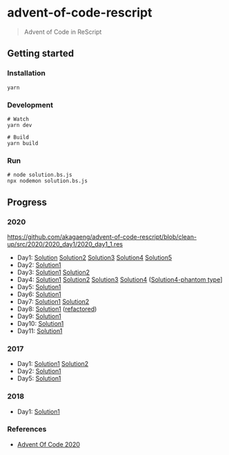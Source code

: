 # advent-of-code-rescript

> Advent of Code in ReScript

## Getting started

### Installation

```shell script
yarn
```

### Development

```shell script
# Watch
yarn dev

# Build
yarn build
```

### Run

```shell script
# node solution.bs.js
npx nodemon solution.bs.js
```

## Progress

### 2020
https://github.com/akagaeng/advent-of-code-rescript/blob/clean-up/src/2020/2020_day1/2020_day1_1.res

* Day1: [Solution](./src/2020/2020_day1/2020_day1_1.res) [Solution2](./src/2020/2020_day1/2020_day1_2.res) [Solution3](./src/2020/2020_day1/2020_day1_3.res) [Solution4](./src/2020/2020_day1/2020_day1_4.res) [Solution5](./src/2020/2020_day1/2020_day1_5.res)
* Day2: [Solution1](./src/2020/2020_day2/2020_day2_1.res)
* Day3: [Solution1](./src/2020/2020_day3/2020_day3_1.res) [Solution2](./src/2020/2020_day3/2020_day3_2.res)
* Day4: [Solution1](./src/2020/2020_day4/2020_day4_1.res) [Solution2](./src/2020/2020_day4/2020_day4_2.res) [Solution3](./src/2020/2020_day4/2020_day4_3.res) [Solution4](./src/2020/2020_day4/2020_day4_4.res) ([Solution4-phantom type](./src/2020/2020_day4/2020_day4_4_phantom_type.res)]
* Day5: [Solution1](./src/2020/2020_day5/2020_day5_1.res)
* Day6: [Solution1](./src/2020/2020_day6/2020_day6_1.res)
* Day7: [Solution1](./src/2020/2020_day7/2020_day7_1.res) [Solution2](./src/2020/2020_day7/2020_day7_2.res)
* Day8: [Solution1](./src/2020/2020_day8/2020_day8_1.res) ([refactored](./src/2020/2020_day8/2020_day8_1_refactor.res))
* Day9: [Solution1](./src/2020/2020_day9/2020_day9_1.res)
* Day10: [Solution1](./src/2020/2020_day10/2020_day10_1.res)
* Day11: [Solution1](./src/2020/2020_day11/2020_day11_1.res)

### 2017
* Day1: [Solution1](./src/2017/2017_day1/2017_day1_1.res) [Solution2](./src/2017/2017_day1/2017_day1_2.res)
* Day2: [Solution1](./src/2017/2017_day2/2017_day2.res)
* Day5: [Solution1](./src/2017/2017_day5/2017_day5.res)
### 2018
* Day1: [Solution1](./src/2018/2018_day1/2018_day1.res)

### References
* [Advent Of Code 2020](https://adventofcode.com/2020)
